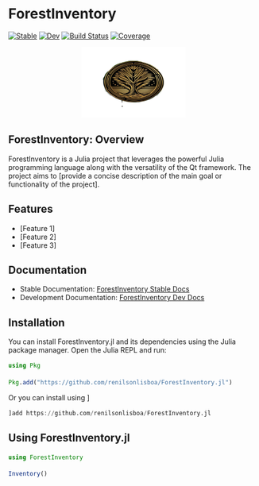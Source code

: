 # ForestInventory

[![Stable](https://img.shields.io/badge/docs-stable-blue.svg)](https://renilsonlisboa.github.io/ForestInventory.jl/stable/)
[![Dev](https://img.shields.io/badge/docs-dev-blue.svg)](https://renilsonlisboa.github.io/ForestInventory.jl/dev/)
[![Build Status](https://github.com/renilsonlisboa/ForestInventory.jl/actions/workflows/CI.yml/badge.svg?branch=main)](https://github.com/renilsonlisboa/ForestInventory.jl/actions/workflows/CI.yml?query=branch%3Amain)
[![Coverage](https://codecov.io/gh/renilsonlisboa/ForestInventory.jl/branch/main/graph/badge.svg)](https://codecov.io/gh/renilsonlisboa/ForestInventory.jl)

<a name="logo"/>
<div align="center">
<a href="https://julialang.org/" target="_blank">
<img src="docs/src/logo.jpg" alt="Julia Logo" width="210" height="142"></img>
</a>
</div>


## ForestInventory: Overview


ForestInventory is a Julia project that leverages the powerful Julia programming language along with the versatility of the Qt framework. The project aims to [provide a concise description of the main goal or functionality of the project].

## Features

- [Feature 1]
- [Feature 2]
- [Feature 3]

## Documentation

- Stable Documentation: [ForestInventory Stable Docs](https://renilsonlisboa.github.io/ForestInventory.jl/stable/)
- Development Documentation: [ForestInventory Dev Docs](https://renilsonlisboa.github.io/ForestInventory.jl/dev/)

## Installation

You can install ForestInventory.jl and its dependencies using the Julia package manager. Open the Julia REPL and run:

```julia
using Pkg

Pkg.add("https://github.com/renilsonlisboa/ForestInventory.jl")
```

Or you can install using ]

```julia
]add https://github.com/renilsonlisboa/ForestInventory.jl
```

## Using ForestInventory.jl

```julia
using ForestInventory

Inventory()
```